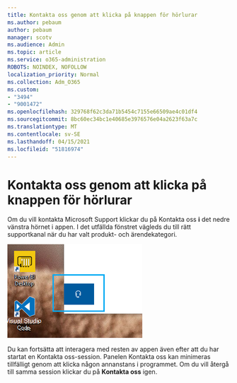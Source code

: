 ```yaml
---
title: Kontakta oss genom att klicka på knappen för hörlurar
ms.author: pebaum
author: pebaum
manager: scotv
ms.audience: Admin
ms.topic: article
ms.service: o365-administration
ROBOTS: NOINDEX, NOFOLLOW
localization_priority: Normal
ms.collection: Adm_O365
ms.custom:
- "3494"
- "9001472"
ms.openlocfilehash: 329768f62c3da71b5454c7155e66509ae4c01df4
ms.sourcegitcommit: 8bc60ec34bc1e40685e3976576e04a2623f63a7c
ms.translationtype: MT
ms.contentlocale: sv-SE
ms.lasthandoff: 04/15/2021
ms.locfileid: "51816974"
---
```

# <a name="contact-us-by-clicking-the-headphone-button"></a>Kontakta oss genom att klicka på knappen för hörlurar

Om du vill kontakta Microsoft Support klickar du på Kontakta oss **i** det nedre vänstra hörnet i appen. I det utfällda fönstret vägleds du till rätt supportkanal när du har valt produkt- och ärendekategori.

![Kontakta oss genom att klicka på hörlursikonen.](media/contact-us-headphone-icon.png)

Du kan fortsätta att interagera med resten av appen även efter att du har startat en Kontakta oss-session. Panelen Kontakta oss kan minimeras tillfälligt genom att klicka någon annanstans i programmet. Om du vill återgå till samma session klickar du på **Kontakta oss** igen.
